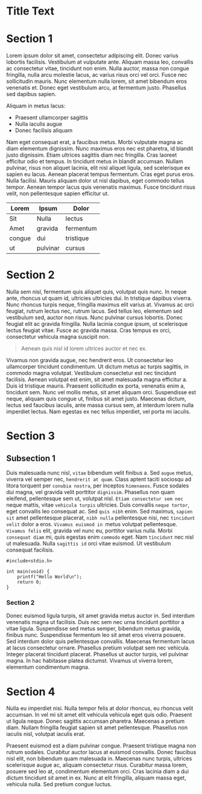 # Title Text
# Section 1
Lorem ipsum dolor sit amet, consectetur adipiscing elit. Donec varius lobortis facilisis. Vestibulum at vulputate ante. Aliquam massa leo, convallis ac consectetur vitae, tincidunt non enim. Nulla auctor, massa non congue fringilla, nulla arcu molestie lacus, ac varius risus orci vel orci. Fusce nec sollicitudin mauris. Nunc elementum nulla lorem, sit amet bibendum eros venenatis et. Donec eget vestibulum arcu, at fermentum justo. Phasellus sed dapibus sapien.

Aliquam in metus lacus:
- Praesent ullamcorper sagittis
- Nulla iaculis augue
- Donec facilisis aliquam

Nam eget consequat erat, a faucibus metus. Morbi vulputate magna ac diam elementum dignissim. Nunc maximus eros nec est pharetra, id blandit justo dignissim. Etiam ultrices sagittis diam nec fringilla. Cras laoreet efficitur odio et tempus. In tincidunt metus in blandit accumsan. Nullam pulvinar, risus non aliquet lacinia, elit nisl aliquet ligula, sed scelerisque ex sapien eu lacus. Aenean placerat tempus fermentum. Cras eget purus eros. Nulla facilisi. Mauris aliquam dolor ut nisl dapibus, eget commodo tellus tempor. Aenean tempor lacus quis venenatis maximus. Fusce tincidunt risus velit, non pellentesque sapien efficitur ut.


| Lorem | Ipsum | Dolor |
|--- | --- | ---- |
| Sit | Nulla | lectus |
| Amet| gravida | fermentum |
| congue| dui | tristique |
| ut| pulvinar | cursus |

# Section 2
Nulla sem nisl, fermentum quis aliquet quis, volutpat quis nunc. In neque ante, rhoncus ut quam id, ultricies ultricies dui. In tristique dapibus viverra. Nunc rhoncus turpis neque, fringilla maximus elit varius at. Vivamus ac orci feugiat, rutrum lectus nec, rutrum lacus. Sed tellus leo, elementum sed vestibulum sed, auctor non risus. Nunc pulvinar cursus lobortis. Donec feugiat elit ac gravida fringilla. Nulla lacinia congue ipsum, ut scelerisque lectus feugiat vitae. Fusce ac gravida massa. Cras tempus ex orci, consectetur vehicula magna suscipit non.

> Aenean quis nisl id lorem ultrices auctor et nec ex.

Vivamus non gravida augue, nec hendrerit eros. Ut consectetur leo ullamcorper tincidunt condimentum. Ut dictum metus ac turpis sagittis, in commodo magna volutpat. Vestibulum consectetur est nec tincidunt facilisis. Aenean volutpat est enim, sit amet malesuada magna efficitur a. Duis id tristique mauris. Praesent sollicitudin ex porta, venenatis enim a, tincidunt sem. Nunc vel mollis metus, sit amet aliquam orci. Suspendisse est neque, aliquam quis congue ut, finibus sit amet justo. Maecenas dictum, lectus sed faucibus iaculis, ante massa cursus sem, at interdum lorem nulla imperdiet lectus. Nam egestas ex nec tellus imperdiet, vel porta mi iaculis.

# Section 3
## Subsection 1

Duis malesuada nunc nisl, `vitae` bibendum velit finibus a. Sed `augue` metus, viverra vel semper nec, `hendrerit at quam`. Class aptent taciti sociosqu ad litora torquent per `conubia nostra`, per inceptos `himenaeos`. Fusce sodales dui magna, vel gravida velit porttitor `dignissim`. Phasellus non quam eleifend, pellentesque sem ut, volutpat nisl. `Etiam consectetur sem nec` neque mattis, vitae `vehicula turpis` ultricies. Duis convallis `neque tortor`, eget convallis leo consequat ac. Sed `quis nibh` enim. Sed maximus, `sapien sit` amet pellentesque placerat, `nibh nulla` pellentesque nisi, nec `tincidunt velit` dolor a eros. `Vivamus euismod in `metus volutpat pellentesque. `Vivamus felis` elit, gravida vel nunc eu, porttitor varius nulla. Morbi `consequat diam` mi, quis egestas enim `commodo` eget. Nam `tincidunt` nec nisl ut malesuada. Nulla `sagittis id` orci vitae euismod. Ut vestibulum consequat facilisis.

```
#include<stdio.h>

int main(void) {
    printf("Hello World\n");
    return 0;
}
```

### Section 2
Donec euismod ligula turpis, sit amet gravida metus auctor in. Sed interdum venenatis magna ut facilisis. Duis nec sem nec urna tincidunt porttitor a vitae ligula. Suspendisse sed metus semper, bibendum metus gravida, finibus nunc. Suspendisse fermentum leo sit amet eros viverra posuere. Sed interdum dolor quis pellentesque convallis. Maecenas fermentum lacus at lacus consectetur ornare. Phasellus pretium volutpat sem nec vehicula. Integer placerat tincidunt placerat. Phasellus ut auctor turpis, vel pulvinar magna. In hac habitasse platea dictumst. Vivamus ut viverra lorem, elementum condimentum magna.
# Section 4
Nulla eu imperdiet nisi. Nulla tempor felis at dolor rhoncus, eu rhoncus velit accumsan. In vel mi sit amet elit vehicula vehicula eget quis odio. Praesent ut ligula neque. Donec sagittis accumsan pharetra. Maecenas a pretium diam. Nullam fringilla feugiat sapien sit amet pellentesque. Phasellus non iaculis nisl, volutpat iaculis erat.

Praesent euismod est a diam pulvinar congue. Praesent tristique magna non rutrum sodales. Curabitur auctor lacus at euismod convallis. Donec faucibus nisl elit, non bibendum quam malesuada in. Maecenas nunc turpis, ultrices scelerisque augue ac, aliquam consectetur risus. Curabitur massa lorem, posuere sed leo at, condimentum elementum orci. Cras lacinia diam a dui dictum tincidunt sit amet in ex. Nunc at elit fringilla, aliquam massa eget, vehicula nulla. Sed pretium congue luctus.
